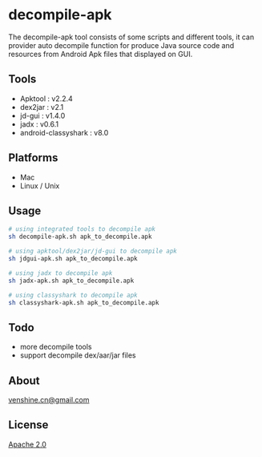 # decompile-apk
The decompile-apk tool consists of some scripts and different tools, it can provider auto decompile function for produce Java source code and resources from Android Apk files that displayed on GUI.

## Tools
* Apktool : v2.2.4
* dex2jar : v2.1
* jd-gui : v1.4.0
* jadx : v0.6.1
* android-classyshark : v8.0

## Platforms
* Mac
* Linux / Unix

## Usage

```bash
# using integrated tools to decompile apk
sh decompile-apk.sh apk_to_decompile.apk

# using apktool/dex2jar/jd-gui to decompile apk
sh jdgui-apk.sh apk_to_decompile.apk

# using jadx to decompile apk
sh jadx-apk.sh apk_to_decompile.apk

# using classyshark to decompile apk
sh classyshark-apk.sh apk_to_decompile.apk

```

## Todo
* more decompile tools
* support decompile dex/aar/jar files

## About
[venshine.cn@gmail.com](venshine.cn@gmail.com)

## License
[Apache 2.0](http://www.apache.org/licenses/LICENSE-2.0.html)